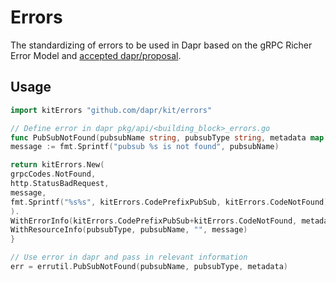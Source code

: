 # Errors

The standardizing of errors to be used in Dapr based on the gRPC Richer Error Model and [accepted dapr/proposal](https://github.com/dapr/proposals/blob/main/0009-BCIRS-error-handling-codes.md).

## Usage

```go
import kitErrors "github.com/dapr/kit/errors"

// Define error in dapr pkg/api/<building_block>_errors.go
func PubSubNotFound(pubsubName string, pubsubType string, metadata map[string]string) *kitErrors.Error {
message := fmt.Sprintf("pubsub %s is not found", pubsubName)

return kitErrors.New(
grpcCodes.NotFound,
http.StatusBadRequest,
message,
fmt.Sprintf("%s%s", kitErrors.CodePrefixPubSub, kitErrors.CodeNotFound),
).
WithErrorInfo(kitErrors.CodePrefixPubSub+kitErrors.CodeNotFound, metadata).
WithResourceInfo(pubsubType, pubsubName, "", message)
}

// Use error in dapr and pass in relevant information
err = errutil.PubSubNotFound(pubsubName, pubsubType, metadata)

```
